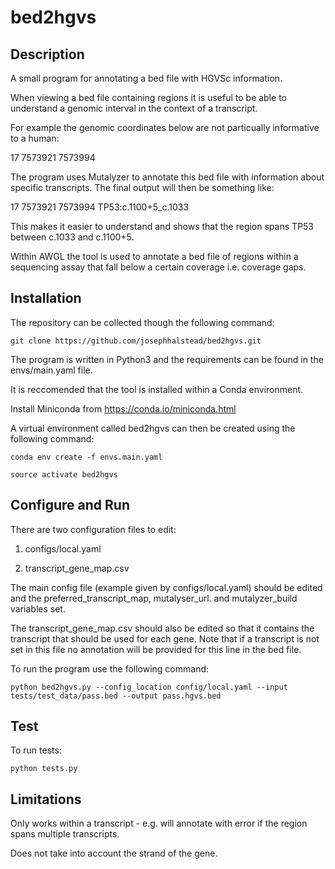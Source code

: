 # bed2hgvs

## Description

A small program for annotating a bed file with HGVSc information.

When viewing a bed file containing regions it is useful to be able to understand a genomic interval in the context of a transcript.

For example the genomic coordinates below are not particually informative to a human:

17	7573921	7573994

The program uses Mutalyzer to annotate this bed file with information about specific transcripts. The final output will then be something like:

17	7573921	7573994	TP53:c.1100+5_c.1033

This makes it easier to understand and shows that the region spans TP53 between c.1033 and c.1100+5.

Within AWGL the tool is used to annotate a bed file of regions within a sequencing assay that fall below a certain coverage i.e. coverage gaps.

## Installation

The repository can be collected though the following command:

`git clone https://github.com/josephhalstead/bed2hgvs.git`

The program is written in Python3 and the requirements can be found in the envs/main.yaml file.

It is reccomended that the tool is installed within a Conda environment.

Install Miniconda from https://conda.io/miniconda.html

A virtual environment called bed2hgvs can then be created using the following command:

`conda env create -f envs.main.yaml `

`source activate bed2hgvs`

## Configure and Run

There are two configuration files to edit:

1) configs/local.yaml

2) transcript\_gene_map.csv

The main config file (example given by configs/local.yaml) should be edited and the preferred_transcript_map,  mutalyser_url. and mutalyzer_build variables set.

The transcript_gene_map.csv should also be edited so that it contains the transcript that should be used for each gene. Note that if a transcript is not set in this file no annotation will be provided for this line in the bed file.

To run the program use the following command:

`python bed2hgvs.py --config_location config/local.yaml --input tests/test_data/pass.bed --output pass.hgvs.bed `

## Test

To run tests:

`python tests.py `

## Limitations

Only works within a transcript - e.g. will annotate with error if the region spans multiple transcripts.

Does not take into account the strand of the gene. 